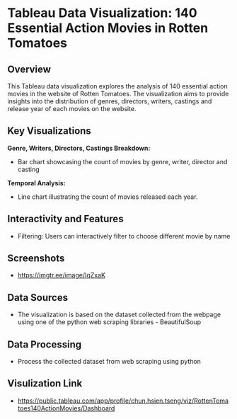 # Tableau Data Visualization: 140 Essential Action Movies in Rotten Tomatoes

## Overview

This Tableau data visualization explores the analysis of 140 essential action movies in the website of Rotten Tomatoes.
The visualization aims to provide insights into the distribution of genres, directors, writers, castings and release year of each movies on the website.

## Key Visualizations

**Genre, Writers, Directors, Castings Breakdown:**
   - Bar chart showcasing the count of movies by genre, writer, director and casting

**Temporal Analysis:**
   - Line chart illustrating the count of movies released each year.

## Interactivity and Features

- Filtering: Users can interactively filter to choose different movie by name

## Screenshots

- https://imgtr.ee/image/IqZxaK

## Data Sources

- The visualization is based on the dataset collected from the webpage using one of the python web scraping libraries - BeautifulSoup

## Data Processing

- Process the collected dataset from web scraping using python

## Visulization Link

- https://public.tableau.com/app/profile/chun.hsien.tseng/viz/RottenTomatoes140ActionMovies/Dashboard

